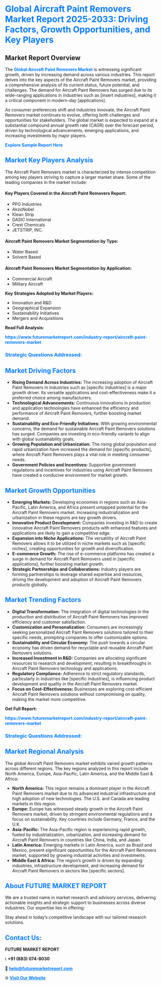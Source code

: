 <h1 style="color: #007BFF;">Global Aircraft Paint Removers Market Report 2025-2033: Driving Factors, Growth Opportunities, and Key Players</h1>

<section id="overview">
<h2>Market Report Overview</h2>
<p>The <a href="https://www.futuremarketreport.com/industry-report/aircraft-paint-removers-market" style="color: #007BFF; text-decoration: none;"><strong>Global Aircraft Paint Removers Market</strong></a> is witnessing significant growth, driven by increasing demand across various industries. This report delves into the key aspects of the Aircraft Paint Removers market, providing a comprehensive analysis of its current status, future potential, and challenges. The demand for Aircraft Paint Removers has surged due to its wide-ranging applications in industries such as [insert industries], making it a critical component in modern-day [applications].</p>
<p>As consumer preferences shift and industries innovate, the Aircraft Paint Removers market continues to evolve, offering both challenges and opportunities for stakeholders. The global market is expected to expand at a substantial compound annual growth rate (CAGR) over the forecast period, driven by technological advancements, emerging applications, and increasing investments by major players.</p>
</section>

<section id="overview">
<p><a href="https://www.futuremarketreport.com/request-sample/reportId=114378" style="color: #007BFF; text-decoration: none;"><strong>Explore Sample Report Here</strong></a></p>
</section>

<section id="key-players">
<h2 style="color: #007BFF;">Market Key Players Analysis</h2>
<p>The Aircraft Paint Removers market is characterized by intense competition among key players striving to capture a larger market share. Some of the leading companies in the market include:</p>
<h4>Key Players Covered in the Aircraft Paint Removers Report:</h4>
<ul><li>PPG Industries</li><li>AkzoNobel</li><li>Klean Strip</li><li>DASIC International</li><li>Crest Chemicals</li><li>JETSTRIP, INC.</li></ul>
<h4>Aircraft Paint Removers Market Segmentation by Type:</h4>
<ul><li>Water Based</li><li>Solvent Based</li></ul>

<h4>Aircraft Paint Removers Market Segmentation by Application:</h4>
<ul><li>Commercial Aircraft</li><li>Military Aircraft</li></ul>
<p><strong>Key Strategies Adopted by Market Players:</strong></p>
<ul>
<li>Innovation and R&D</li>
<li>Geographical Expansion</li>
<li>Sustainability Initiatives</li>
<li>Mergers and Acquisitions</li>
</ul>
</section>

<section>
<p><strong>Read Full Analysis: </strong></p><a href="https://www.futuremarketreport.com/industry-report/aircraft-paint-removers-market" style="color: #007BFF; text-decoration: none;"><strong>https://www.futuremarketreport.com/industry-report/aircraft-paint-removers-market</strong></a>
<h3 style="color: #007BFF;">Strategic Questions Addressed:</h3>
</section>

<section id="driving-factors">
<h2 style="color: #007BFF;">Market Driving Factors</h2>
<ul>
<li><strong>Rising Demand Across Industries:</strong> The increasing adoption of Aircraft Paint Removers in industries such as [specific industries] is a major growth driver. Its versatile applications and cost-effectiveness make it a preferred choice among manufacturers.</li>
<li><strong>Technological Advancements:</strong> Continuous innovations in production and application technologies have enhanced the efficiency and performance of Aircraft Paint Removers, further boosting market demand.</li>
<li><strong>Sustainability and Eco-Friendly Initiatives:</strong> With growing environmental concerns, the demand for sustainable Aircraft Paint Removers solutions has surged. Companies are investing in eco-friendly variants to align with global sustainability goals.</li>
<li><strong>Growing Population and Urbanization:</strong> The rising global population and rapid urbanization have increased the demand for [specific products], where Aircraft Paint Removers plays a vital role in meeting consumer needs.</li>
<li><strong>Government Policies and Incentives:</strong> Supportive government regulations and incentives for industries using Aircraft Paint Removers have created a conducive environment for market growth.</li>
</ul>
</section>

<section id="growth-opportunities">
<h2 style="color: #007BFF;">Market Growth Opportunities</h2>
<ul>
<li><strong>Emerging Markets:</strong> Developing economies in regions such as Asia-Pacific, Latin America, and Africa present untapped potential for the Aircraft Paint Removers market. Increasing industrialization and urbanization in these regions are key growth drivers.</li>
<li><strong>Innovative Product Development:</strong> Companies investing in R&D to create innovative Aircraft Paint Removers products with enhanced features and applications are likely to gain a competitive edge.</li>
<li><strong>Expansion into Niche Applications:</strong> The versatility of Aircraft Paint Removers allows it to be utilized in niche markets such as [specific niches], creating opportunities for growth and diversification.</li>
<li><strong>E-commerce Growth:</strong> The rise of e-commerce platforms has created a surge in demand for Aircraft Paint Removers used in [specific applications], further boosting market growth.</li>
<li><strong>Strategic Partnerships and Collaborations:</strong> Industry players are forming partnerships to leverage shared expertise and resources, driving the development and adoption of Aircraft Paint Removers products globally.</li>
</ul>
</section>

<section id="trending-factors">
<h2 style="color: #007BFF;">Market Trending Factors</h2>
<ul>
<li><strong>Digital Transformation:</strong> The integration of digital technologies in the production and distribution of Aircraft Paint Removers has improved efficiency and customer satisfaction.</li>
<li><strong>Customization and Personalization:</strong> Consumers are increasingly seeking personalized Aircraft Paint Removers solutions tailored to their specific needs, prompting companies to offer customizable options.</li>
<li><strong>Sustainability and Circular Economy:</strong> The push towards a circular economy has driven demand for recyclable and reusable Aircraft Paint Removers solutions.</li>
<li><strong>Increased Investment in R&D:</strong> Companies are allocating significant resources to research and development, resulting in breakthroughs in Aircraft Paint Removers technology and applications.</li>
<li><strong>Regulatory Compliance:</strong> Adherence to strict regulatory standards, particularly in industries like [specific industries], is influencing product development and quality in the Aircraft Paint Removers market.</li>
<li><strong>Focus on Cost-Effectiveness:</strong> Businesses are exploring cost-efficient Aircraft Paint Removers solutions without compromising on quality, making the market more competitive.</li>
</ul>
</section>

<section>
<p><strong>Get Full Report: </strong></p><a href="https://www.futuremarketreport.com/industry-report/aircraft-paint-removers-market" style="color: #007BFF; text-decoration: none;"><strong>https://www.futuremarketreport.com/industry-report/aircraft-paint-removers-market</strong></a>
<h3 style="color: #007BFF;">Strategic Questions Addressed:</h3>
</section>


<section id="regional-analysis">
<h2 style="color: #007BFF;">Market Regional Analysis</h2>
<p>The global Aircraft Paint Removers market exhibits varied growth patterns across different regions. The key regions analyzed in this report include North America, Europe, Asia-Pacific, Latin America, and the Middle East & Africa:</p>
<ul>
<li><strong>North America:</strong> This region remains a dominant player in the Aircraft Paint Removers market due to its advanced industrial infrastructure and high adoption of new technologies. The U.S. and Canada are leading markets in this region.</li>
<li><strong>Europe:</strong> Europe has witnessed steady growth in the Aircraft Paint Removers market, driven by stringent environmental regulations and a focus on sustainability. Key countries include Germany, France, and the U.K.</li>
<li><strong>Asia-Pacific:</strong> The Asia-Pacific region is experiencing rapid growth, fueled by industrialization, urbanization, and increasing demand for Aircraft Paint Removers in countries like China, India, and Japan.</li>
<li><strong>Latin America:</strong> Emerging markets in Latin America, such as Brazil and Mexico, present significant opportunities for the Aircraft Paint Removers market, supported by growing industrial activities and investments.</li>
<li><strong>Middle East & Africa:</strong> The region’s growth is driven by expanding industries, infrastructure development, and increasing demand for Aircraft Paint Removers in sectors like [specific sectors].</li>
</ul>
</section>

<footer>
<h2 style="color: #007BFF;">About FUTURE MARKET REPORT</h2>
<p>We are a trusted name in market research and advisory services, delivering actionable insights and strategic support to businesses across diverse industries. Our expertise lies in offering:</p>

<p>Stay ahead in today’s competitive landscape with our tailored research solutions.</p>

<h2 style="color: #007BFF;">Contact Us:</h2>
<p><strong>FUTURE MARKET REPORT</strong></p>
<p>📞 <strong>+91 (883) 074-8030</strong></p>
<p>📧 <strong><a href="mailto:help@futuremarketreport.com" style="color: #007BFF;">help@futuremarketreport.com</a></strong></p>
<p>🌐 <strong><a href="https://www.futuremarketreport.com/" style="color: #007BFF;">Visit Our Website</a></strong></p>
</footer>